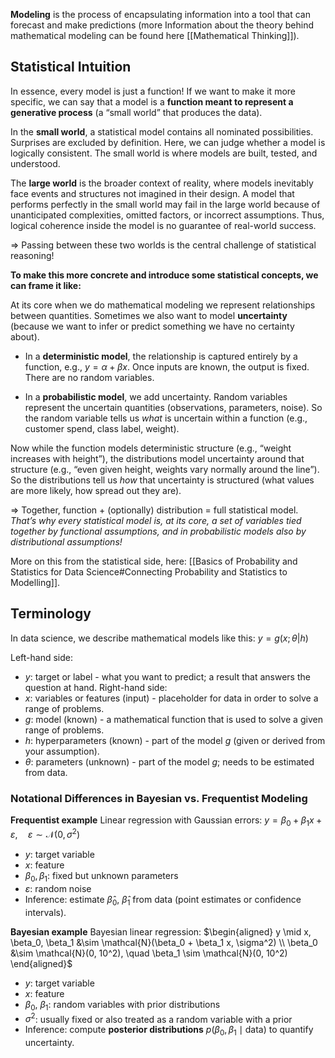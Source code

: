 **Modeling** is the process of encapsulating information into a tool that can forecast and make predictions (more Information about the theory behind mathematical modeling can be found here [[Mathematical Thinking]]).
## Statistical Intuition
In essence, every model is just a function! If we want to make it more specific, we can say that a model is a **function meant to represent a generative process** (a “small world” that produces the data).

In the **small world**, a statistical model contains all nominated possibilities. Surprises are excluded by definition. Here, we can judge whether a model is logically consistent. The small world is where models are built, tested, and understood.

The **large world** is the broader context of reality, where models inevitably face events and structures not imagined in their design. A model that performs perfectly in the small world may fail in the large world because of unanticipated complexities, omitted factors, or incorrect assumptions. Thus, logical coherence inside the model is no guarantee of real-world success.

=> Passing between these two worlds is the central challenge of statistical reasoning!

**To make this more concrete and introduce some statistical concepts, we can frame it like:**

At its core when we do mathematical modeling we represent relationships between quantities. Sometimes we also want to model **uncertainty** (because we want to infer or predict something we have no certainty about).

- In a **deterministic model**, the relationship is captured entirely by a function, e.g., $y = \alpha + \beta x$. Once inputs are known, the output is fixed. There are no random variables.
	
- In a **probabilistic model**, we add uncertainty. Random variables represent the uncertain quantities (observations, parameters, noise). So the random variable tells us _what_ is uncertain within a function (e.g., customer spend, class label, weight).

Now while the function models deterministic structure (e.g., “weight increases with height”), the distributions model uncertainty around that structure (e.g., “even given height, weights vary normally around the line”). So the distributions tell us _how_ that uncertainty is structured (what values are more likely, how spread out they are).

=> Together, function + (optionally) distribution = full statistical model. _That’s why every statistical model is, at its core, a set of variables tied together by functional assumptions, and in probabilistic models also by distributional assumptions!_

More on this from the statistical side, here: [[Basics of Probability and Statistics for Data Science#Connecting Probability and Statistics to Modelling]].
## Terminology
In data science, we describe mathematical models like this: $y = g(x;θ | h)$

Left-hand side:
- $y$: target or label - what you want to predict; a result that answers the question at hand. 
Right-hand side:
- $x$: variables or features (input) - placeholder for data in order to solve a range of problems.
- $g$: model (known) - a mathematical function that is used to solve a given range of problems.
- $h$: hyperparameters (known) - part of the model $g$ (given or derived from your assumption).
- $θ$: parameters (unknown) - part of the model $g$; needs to be estimated from data.
### Notational Differences in Bayesian vs. Frequentist Modeling
**Frequentist example**
Linear regression with Gaussian errors: $y = \beta_0 + \beta_1 x + \varepsilon, \quad \varepsilon \sim \mathcal{N}(0, \sigma^2)$
- $y$: target variable
- $x$: feature
- $\beta_0, \beta_1$: fixed but unknown parameters
- $\varepsilon$: random noise
- Inference: estimate $\hat{\beta}_0$, $\hat{\beta}_1$ from data (point estimates or confidence intervals).

**Bayesian example**
Bayesian linear regression: $\begin{aligned} y \mid x, \beta_0, \beta_1 &\sim \mathcal{N}(\beta_0 + \beta_1 x, \sigma^2) \\ \beta_0 &\sim \mathcal{N}(0, 10^2), \quad \beta_1 \sim \mathcal{N}(0, 10^2) \end{aligned}$
- $y$: target variable
- $x$: feature
- $\beta_0$, $\beta_1$: random variables with prior distributions
- $\sigma^2$: usually fixed or also treated as a random variable with a prior
- Inference: compute **posterior distributions** $p(\beta_0, \beta_1 \mid \text{data})$ to quantify uncertainty.

